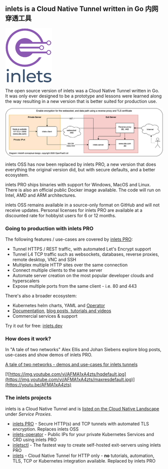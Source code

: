 ## inlets is a Cloud Native Tunnel written in Go  内网穿透工具

<img src="docs/inlets-logo-sm.png" width="150px">

The open source version of inlets was a Cloud Native Tunnel written in Go. It was only ever designed to be a prototype and lessons were learned along the way resulting in a new version that is better suited for production use.

![Conceptual diagram](docs/inlets-tls.png)

inlets OSS has now been replaced by inlets PRO, a new version that does everything the original version did, but with secure defaults, and a better ecosystem.

inlets PRO ships binaries with support for Windows, MacOS and Linux. There is also an official public Docker image available. The code will run on Intel, AMD and ARM architectures.

inlets OSS remains available in a source-only format on GitHub and will not receive updates. Personal licenses for inlets PRO are available at a discounted rate for hobbyist users for 6 or 12 months.

### Going to production with inlets PRO

The following features / use-cases are covered by [inlets PRO](https://inlets.dev):

* Tunnel HTTPS / REST traffic, with automated Let's Encrypt support
* Tunnel L4 TCP traffic such as websockets, databases, reverse proxies, remote desktop, VNC and SSH
* Multiplex multiple HTTP sites over the same connection
* Connect multiple clients to the same server
* Automate server creation on the most popular developer clouds and hyperscalers
* Expose multiple ports from the same client - i.e. 80 and 443

There's also a broader ecosystem:

* Kubernetes helm charts, YAML and [Operator](https://github.com/inlets/inlets-operator)
* [Documentation](https://docs.inlets.dev/), [blog posts, tutorials and videos](https://inlets.dev/blog)
* Commercial services & support

Try it out for free: [inlets.dev](https://inlets.dev)

### How does it work?

In "A tale of two networks" Alex Ellis and Johan Siebens explore blog posts, use-cases and show demos of inlets PRO.

[A tale of two networks - demos and use-cases for inlets tunnels](https://www.youtube.com/watch?v=AFMA1xA4zts&feature=youtu.be)

[![https://img.youtube.com/vi/AFMA1xA4zts/hqdefault.jpg](https://img.youtube.com/vi/AFMA1xA4zts/maxresdefault.jpg)](https://youtu.be/AFMA1xA4zts)

### The inlets projects

inlets is a Cloud Native Tunnel and is [listed on the Cloud Native Landscape](https://landscape.cncf.io/category=service-proxy&format=card-mode&grouping=category&sort=stars) under *Service Proxies*.

* [inlets PRO](https://inlets.dev) - Secure HTTP(s) and TCP tunnels with automated TLS encryption. Replaces inlets OSS
* [inlets-operator](https://github.com/inlets/inlets-operator) - Public IPs for your private Kubernetes Services and CRD using inlets PRO
* [inletsctl](https://github.com/inlets/inletsctl) - The fastest way to create self-hosted exit-servers using inlets PRO
* [inlets](https://github.com/inlets/inlets) - Cloud Native Tunnel for HTTP only - **no** tutorials, automation, TLS, TCP or Kubernetes integration available. Replaced by inlets PRO

